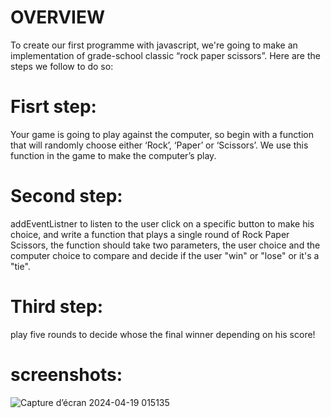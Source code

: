 # OVERVIEW

To create our first programme with javascript, we're going to make an implementation of grade-school classic “rock paper scissors”.
Here are the steps we follow to do so:
# Fisrt step:
Your game is going to play against the computer, so begin with a function that will randomly choose either ‘Rock’, ‘Paper’ or ‘Scissors’. We use this function in the game to make the computer’s play.

# Second step:
addEventListner to listen to the user click on a specific button to make his choice, and write a function that plays a single round of Rock Paper Scissors, the function should take two parameters, the user choice and the computer choice to compare and decide if the user "win" or "lose" or it's a "tie".

# Third step:
play five rounds to decide whose the final winner depending on his score!

# screenshots:
![Capture d’écran 2024-04-19 015135](https://github.com/Fz-Victorious/odin-rock-paper-scissors/assets/100221567/623eb341-4993-42e3-a7c5-8402f1098b60)
